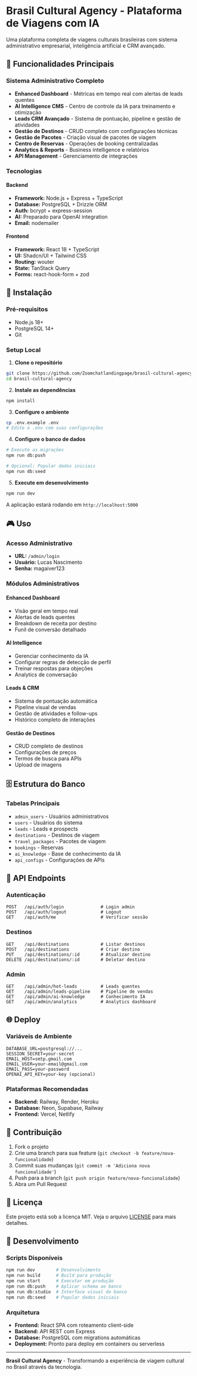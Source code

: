 # Brasil Cultural Agency - Plataforma de Viagens com IA

Uma plataforma completa de viagens culturais brasileiras com sistema administrativo empresarial, inteligência artificial e CRM avançado.

## 🎯 Funcionalidades Principais

### Sistema Administrativo Completo
- **Enhanced Dashboard** - Métricas em tempo real com alertas de leads quentes
- **AI Intelligence CMS** - Centro de controle da IA para treinamento e otimização
- **Leads CRM Avançado** - Sistema de pontuação, pipeline e gestão de atividades
- **Gestão de Destinos** - CRUD completo com configurações técnicas
- **Gestão de Pacotes** - Criação visual de pacotes de viagem
- **Centro de Reservas** - Operações de booking centralizadas
- **Analytics & Reports** - Business intelligence e relatórios
- **API Management** - Gerenciamento de integrações

### Tecnologias

#### Backend
- **Framework:** Node.js + Express + TypeScript
- **Database:** PostgreSQL + Drizzle ORM
- **Auth:** bcrypt + express-session
- **AI:** Preparado para OpenAI integration
- **Email:** nodemailer

#### Frontend
- **Framework:** React 18 + TypeScript
- **UI:** Shadcn/UI + Tailwind CSS
- **Routing:** wouter
- **State:** TanStack Query
- **Forms:** react-hook-form + zod

## 🚀 Instalação

### Pré-requisitos
- Node.js 18+
- PostgreSQL 14+
- Git

### Setup Local

1. **Clone o repositório**
```bash
git clone https://github.com/Zoomchatlandingpage/brasil-cultural-agency.git
cd brasil-cultural-agency
```

2. **Instale as dependências**
```bash
npm install
```

3. **Configure o ambiente**
```bash
cp .env.example .env
# Edite o .env com suas configurações
```

4. **Configure o banco de dados**
```bash
# Execute as migrações
npm run db:push

# Opcional: Popular dados iniciais
npm run db:seed
```

5. **Execute em desenvolvimento**
```bash
npm run dev
```

A aplicação estará rodando em `http://localhost:5000`

## 🎮 Uso

### Acesso Administrativo
- **URL:** `/admin/login`
- **Usuário:** Lucas Nascimento
- **Senha:** magaiver123

### Módulos Administrativos

#### Enhanced Dashboard
- Visão geral em tempo real
- Alertas de leads quentes
- Breakdown de receita por destino
- Funil de conversão detalhado

#### AI Intelligence
- Gerenciar conhecimento da IA
- Configurar regras de detecção de perfil
- Treinar respostas para objeções
- Analytics de conversação

#### Leads & CRM
- Sistema de pontuação automática
- Pipeline visual de vendas
- Gestão de atividades e follow-ups
- Histórico completo de interações

#### Gestão de Destinos
- CRUD completo de destinos
- Configurações de preços
- Termos de busca para APIs
- Upload de imagens

## 🗄️ Estrutura do Banco

### Tabelas Principais
- `admin_users` - Usuários administrativos
- `users` - Usuários do sistema
- `leads` - Leads e prospects
- `destinations` - Destinos de viagem
- `travel_packages` - Pacotes de viagem
- `bookings` - Reservas
- `ai_knowledge` - Base de conhecimento da IA
- `api_configs` - Configurações de APIs

## 📡 API Endpoints

### Autenticação
```
POST   /api/auth/login              # Login admin
POST   /api/auth/logout             # Logout
GET    /api/auth/me                 # Verificar sessão
```

### Destinos
```
GET    /api/destinations            # Listar destinos
POST   /api/destinations            # Criar destino
PUT    /api/destinations/:id        # Atualizar destino
DELETE /api/destinations/:id        # Deletar destino
```

### Admin
```
GET    /api/admin/hot-leads         # Leads quentes
GET    /api/admin/leads-pipeline    # Pipeline de vendas
GET    /api/admin/ai-knowledge      # Conhecimento IA
GET    /api/admin/analytics         # Analytics dashboard
```

## 🌐 Deploy

### Variáveis de Ambiente
```env
DATABASE_URL=postgresql://...
SESSION_SECRET=your-secret
EMAIL_HOST=smtp.gmail.com
EMAIL_USER=your-email@gmail.com
EMAIL_PASS=your-password
OPENAI_API_KEY=your-key (opcional)
```

### Plataformas Recomendadas
- **Backend:** Railway, Render, Heroku
- **Database:** Neon, Supabase, Railway
- **Frontend:** Vercel, Netlify

## 🤝 Contribuição

1. Fork o projeto
2. Crie uma branch para sua feature (`git checkout -b feature/nova-funcionalidade`)
3. Commit suas mudanças (`git commit -m 'Adiciona nova funcionalidade'`)
4. Push para a branch (`git push origin feature/nova-funcionalidade`)
5. Abra um Pull Request

## 📝 Licença

Este projeto está sob a licença MIT. Veja o arquivo [LICENSE](LICENSE) para mais detalhes.

## 🔧 Desenvolvimento

### Scripts Disponíveis
```bash
npm run dev        # Desenvolvimento
npm run build      # Build para produção
npm run start      # Executar em produção
npm run db:push    # Aplicar schema ao banco
npm run db:studio  # Interface visual do banco
npm run db:seed    # Popular dados iniciais
```

### Arquitetura
- **Frontend:** React SPA com roteamento client-side
- **Backend:** API REST com Express
- **Database:** PostgreSQL com migrations automáticas
- **Deployment:** Pronto para deploy em containers ou serverless

---

**Brasil Cultural Agency** - Transformando a experiência de viagem cultural no Brasil através da tecnologia.
